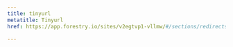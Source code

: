 ```yaml
---
title: tinyurl
metatitle: Tinyurl
href: https://app.forestry.io/sites/v2egtvp1-vllmw/#/sections/redirects/

---
```

